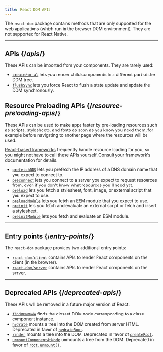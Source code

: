 ```yaml
---
title: React DOM APIs
---
```


<Intro>

The `react-dom` package contains methods that are only supported for the web applications (which run in the browser DOM environment). They are not supported for React Native.

</Intro>

---

## APIs {/_apis_/}

These APIs can be imported from your components. They are rarely used:

-   [`createPortal`](./createPortal.md) lets you render child components in a different part of the DOM tree.
-   [`flushSync`](./flushSync.md) lets you force React to flush a state update and update the DOM synchronously.

## Resource Preloading APIs {/_resource-preloading-apis_/}

These APIs can be used to make apps faster by pre-loading resources such as scripts, stylesheets, and fonts as soon as you know you need them, for example before navigating to another page where the resources will be used.

[React-based frameworks](../../learn/start-a-new-react-project.md) frequently handle resource loading for you, so you might not have to call these APIs yourself. Consult your framework's documentation for details.

-   [`prefetchDNS`](./prefetchDNS.md) lets you prefetch the IP address of a DNS domain name that you expect to connect to.
-   [`preconnect`](./preconnect.md) lets you connect to a server you expect to request resources from, even if you don't know what resources you'll need yet.
-   [`preload`](./preload.md) lets you fetch a stylesheet, font, image, or external script that you expect to use.
-   [`preloadModule`](./preloadModule.md) lets you fetch an ESM module that you expect to use.
-   [`preinit`](./preinit.md) lets you fetch and evaluate an external script or fetch and insert a stylesheet.
-   [`preinitModule`](./preinitModule.md) lets you fetch and evaluate an ESM module.

---

## Entry points {/_entry-points_/}

The `react-dom` package provides two additional entry points:

-   [`react-dom/client`](./client/index.md) contains APIs to render React components on the client (in the browser).
-   [`react-dom/server`](./server/index.md) contains APIs to render React components on the server.

---

## Deprecated APIs {/_deprecated-apis_/}

<Deprecated>

These APIs will be removed in a future major version of React.

</Deprecated>

-   [`findDOMNode`](./findDOMNode.md) finds the closest DOM node corresponding to a class component instance.
-   [`hydrate`](./hydrate.md) mounts a tree into the DOM created from server HTML. Deprecated in favor of [`hydrateRoot`](./client/hydrateRoot.md).
-   [`render`](./render.md) mounts a tree into the DOM. Deprecated in favor of [`createRoot`](./client/createRoot.md).
-   [`unmountComponentAtNode`](./unmountComponentAtNode.md) unmounts a tree from the DOM. Deprecated in favor of [`root.unmount()`](./client/createRoot.md#root-unmount).

